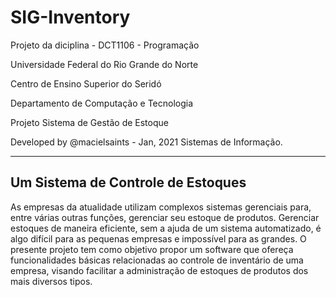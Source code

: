 # SIG-Inventory
Projeto da diciplina - DCT1106 - Programação

Universidade Federal do Rio Grande do Norte

Centro de Ensino Superior do Seridó

Departamento de Computação e Tecnologia

Projeto Sistema de Gestão de Estoque

Developed by @macielsaints - Jan, 2021
Sistemas de Informação.

-----------------------------------
Um Sistema de Controle de Estoques
-----------------------------------

As empresas da atualidade utilizam complexos sistemas gerenciais para, entre várias
outras funções, gerenciar seu estoque de produtos. Gerenciar estoques de maneira eficiente,
sem a ajuda de um sistema automatizado, é algo difícil para as pequenas empresas e impossível
para as grandes. O presente projeto tem como objetivo propor um software que ofereça funcionalidades
básicas relacionadas ao controle de inventário de uma empresa, visando facilitar a administração de
estoques de produtos dos mais diversos tipos.
